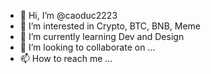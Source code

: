 - 👋 Hi, I’m @caoduc2223
- 👀 I’m interested in Crypto, BTC, BNB, Meme
- 🌱 I’m currently learning Dev and Design
- 💞️ I’m looking to collaborate on ...
- 📫 How to reach me ...

<!---
caoduc2223/caoduc2223 is a ✨ special ✨ repository because its `README.md` (this file) appears on your GitHub profile.
You can click the Preview link to take a look at your changes.
--->
